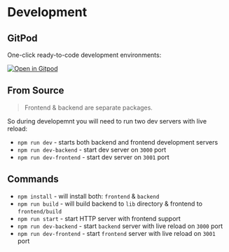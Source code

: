 # Development

## GitPod

One-click ready-to-code development environments:

[![Open in Gitpod](https://gitpod.io/button/open-in-gitpod.svg)](https://gitpod.io/#https://github.com/KiraLT/torrent-stream-server)

## From Source

> Frontend & backend are separate packages.

So during developemnt you will need to run two dev servers with live reload:

* `npm run dev` - starts both backend and frontend development servers
* `npm run dev-backend` - start dev server on `3000` port
* `npm run dev-frontend` - start dev server on  `3001` port

## Commands

* `npm install` - will install both: `frontend` & `backend`
* `npm run build` - will build backend to `lib` directory & frontend to `frontend/build`
* `npm run start` - start HTTP server with frontend support
* `npm run dev-backend` - start `backend` server with live reload on `3000` port
* `npm run dev-frontend` - start `frontend` server with live reload on `3001` port
